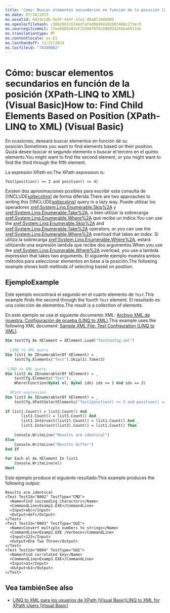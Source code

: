 ```yaml
---
title: 'Cómo: Buscar elementos secundarios en función de la posición (XPath-LINQ to XML)'
ms.date: 07/20/2015
ms.assetid: 6831e1db-5e97-444f-a7a1-d0a87104b005
ms.openlocfilehash: c3062963c6144dfafed8b49410208f480c273ec9
ms.sourcegitcommit: 17ee6605e01ef32506f8fdc686954244ba6911de
ms.translationtype: MT
ms.contentlocale: es-ES
ms.lasthandoff: 11/22/2019
ms.locfileid: "74349082"
---
```

# <a name="how-to-find-child-elements-based-on-position-xpath-linq-to-xml-visual-basic"></a><span data-ttu-id="30221-102">Cómo: buscar elementos secundarios en función de la posición (XPath-LINQ to XML) (Visual Basic)</span><span class="sxs-lookup"><span data-stu-id="30221-102">How to: Find Child Elements Based on Position (XPath-LINQ to XML) (Visual Basic)</span></span>
<span data-ttu-id="30221-103">En ocasiones, deseará buscar elementos en función de su posición.</span><span class="sxs-lookup"><span data-stu-id="30221-103">Sometimes you want to find elements based on their position.</span></span> <span data-ttu-id="30221-104">Quizá desee buscar el segundo elemento o buscar el tercero en el quinto elemento.</span><span class="sxs-lookup"><span data-stu-id="30221-104">You might want to find the second element, or you might want to find the third through the fifth element.</span></span>  
  
 <span data-ttu-id="30221-105">La expresión XPath es:</span><span class="sxs-lookup"><span data-stu-id="30221-105">The XPath expression is:</span></span>  
  
 `Test[position() >= 2 and position() <= 4]`  
  
 <span data-ttu-id="30221-106">Existen dos aproximaciones posibles para escribir esta consulta de [!INCLUDE[sqltecxlinq](~/includes/sqltecxlinq-md.md)] de forma diferida.</span><span class="sxs-lookup"><span data-stu-id="30221-106">There are two approaches to writing this [!INCLUDE[sqltecxlinq](~/includes/sqltecxlinq-md.md)] query in a lazy way.</span></span> <span data-ttu-id="30221-107">Puede utilizar los operadores <xref:System.Linq.Enumerable.Skip%2A> y <xref:System.Linq.Enumerable.Take%2A>, o bien utilizar la sobrecarga <xref:System.Linq.Enumerable.Where%2A> que recibe un índice.</span><span class="sxs-lookup"><span data-stu-id="30221-107">You can use the <xref:System.Linq.Enumerable.Skip%2A> and <xref:System.Linq.Enumerable.Take%2A> operators, or you can use the <xref:System.Linq.Enumerable.Where%2A> overload that takes an index.</span></span> <span data-ttu-id="30221-108">Si utiliza la sobrecarga <xref:System.Linq.Enumerable.Where%2A>, estará utilizando una expresión lambda que recibe dos argumentos.</span><span class="sxs-lookup"><span data-stu-id="30221-108">When you use the <xref:System.Linq.Enumerable.Where%2A> overload, you use a lambda expression that takes two arguments.</span></span> <span data-ttu-id="30221-109">El siguiente ejemplo muestra ambos métodos para seleccionar elementos en base a la posición.</span><span class="sxs-lookup"><span data-stu-id="30221-109">The following example shows both methods of selecting based on position.</span></span>  
  
## <a name="example"></a><span data-ttu-id="30221-110">Ejemplo</span><span class="sxs-lookup"><span data-stu-id="30221-110">Example</span></span>  
 <span data-ttu-id="30221-111">Este ejemplo encontrará el segundo en el cuarto elemento de `Test`.</span><span class="sxs-lookup"><span data-stu-id="30221-111">This example finds the second through the fourth `Test` element.</span></span> <span data-ttu-id="30221-112">El resultado es una colección de elementos.</span><span class="sxs-lookup"><span data-stu-id="30221-112">The result is a collection of elements.</span></span>  
  
 <span data-ttu-id="30221-113">En este ejemplo se usa el siguiente documento XML: [Archivo XML de muestra: Configuración de prueba (LINQ to XML)](../../../../visual-basic/programming-guide/concepts/linq/sample-xml-file-test-configuration-linq-to-xml.md).</span><span class="sxs-lookup"><span data-stu-id="30221-113">This example uses the following XML document: [Sample XML File: Test Configuration (LINQ to XML)](../../../../visual-basic/programming-guide/concepts/linq/sample-xml-file-test-configuration-linq-to-xml.md).</span></span>  
  
```vb  
Dim testCfg As XElement = XElement.Load("TestConfig.xml")  
  
' LINQ to XML query  
Dim list1 As IEnumerable(Of XElement) = _  
    testCfg.Elements("Test").Skip(1).Take(3)  
  
'LINQ to XML query  
Dim list2 As IEnumerable(Of XElement) = _  
    testCfg.Elements("Test"). _  
    Where(Function(ByVal el, ByVal idx) idx >= 1 And idx <= 3)  
  
' XPath expression  
Dim list3 As IEnumerable(Of XElement) = _  
    testCfg.XPathSelectElements("Test[position() >= 2 and position() <= 4]")  
  
If list1.Count() = list2.Count() And _  
       list1.Count() = list3.Count() And _  
       list1.Intersect(list2).Count() = list1.Count() And _  
       list1.Intersect(list3).Count() = list1.Count() Then  
  
    Console.WriteLine("Results are identical")  
Else  
    Console.WriteLine("Results differ")  
End If  
  
For Each el As XElement In list1  
    Console.WriteLine(el)  
Next  
```  
  
 <span data-ttu-id="30221-114">Este ejemplo produce el siguiente resultado:</span><span class="sxs-lookup"><span data-stu-id="30221-114">This example produces the following output:</span></span>  
  
```console  
Results are identical  
<Test TestId="0002" TestType="CMD">  
  <Name>Find succeeding characters</Name>  
  <CommandLine>Examp2.EXE</CommandLine>  
  <Input>abc</Input>  
  <Output>def</Output>  
</Test>  
<Test TestId="0003" TestType="GUI">  
  <Name>Convert multiple numbers to strings</Name>  
  <CommandLine>Examp2.EXE /Verbose</CommandLine>  
  <Input>123</Input>  
  <Output>One Two Three</Output>  
</Test>  
<Test TestId="0004" TestType="GUI">  
  <Name>Find correlated key</Name>  
  <CommandLine>Examp3.EXE</CommandLine>  
  <Input>a1</Input>  
  <Output>b1</Output>  
</Test>  
```  
  
## <a name="see-also"></a><span data-ttu-id="30221-115">Vea también</span><span class="sxs-lookup"><span data-stu-id="30221-115">See also</span></span>

- [<span data-ttu-id="30221-116">LINQ to XML para los usuarios de XPath (Visual Basic)</span><span class="sxs-lookup"><span data-stu-id="30221-116">LINQ to XML for XPath Users (Visual Basic)</span></span>](../../../../visual-basic/programming-guide/concepts/linq/linq-to-xml-for-xpath-users.md)
